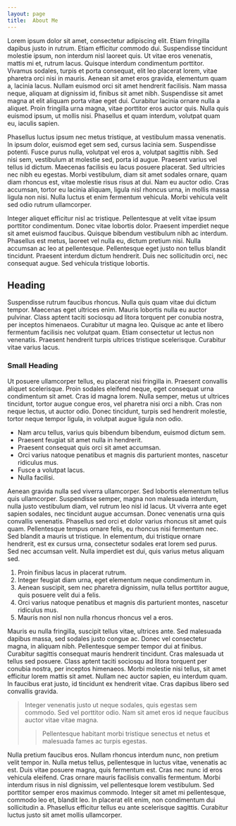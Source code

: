 ```yaml
---
layout: page
title:  About Me
---
```


Lorem ipsum dolor sit amet, consectetur adipiscing elit. Etiam fringilla
dapibus justo in rutrum. Etiam efficitur commodo dui. Suspendisse
tincidunt molestie ipsum, non interdum nisl laoreet quis. Ut vitae eros
venenatis, mattis mi et, rutrum lacus. Quisque interdum condimentum
porttitor. Vivamus sodales, turpis et porta consequat, elit leo placerat
lorem, vitae pharetra orci nisi in mauris. Aenean sit amet eros gravida,
elementum quam a, lacinia lacus. Nullam euismod orci sit amet hendrerit
facilisis. Nam massa neque, aliquam at dignissim id, finibus sit amet
nibh. Suspendisse sit amet magna at elit aliquam porta vitae eget dui.
Curabitur lacinia ornare nulla a aliquet. Proin fringilla urna magna,
vitae porttitor eros auctor quis. Nulla quis euismod ipsum, ut mollis
nisi. Phasellus et quam interdum, volutpat quam eu, iaculis sapien.

Phasellus luctus ipsum nec metus tristique, at vestibulum massa
venenatis. In ipsum dolor, euismod eget sem sed, cursus lacinia sem.
Suspendisse potenti. Fusce purus nulla, volutpat vel eros a, volutpat
sagittis nibh. Sed nisi sem, vestibulum at molestie sed, porta id augue.
Praesent varius vel tellus id dictum. Maecenas facilisis eu lacus
posuere placerat. Sed ultricies nec nibh eu egestas. Morbi vestibulum,
diam sit amet sodales ornare, quam diam rhoncus est, vitae molestie
risus risus at dui. Nam eu auctor odio. Cras accumsan, tortor eu lacinia
aliquam, ligula nisl rhoncus urna, in mollis massa ligula non nisi.
Nulla luctus et enim fermentum vehicula. Morbi vehicula velit sed odio
rutrum ullamcorper.

Integer aliquet efficitur nisl ac tristique. Pellentesque at velit vitae
ipsum porttitor condimentum. Donec vitae lobortis dolor. Praesent
imperdiet neque sit amet euismod faucibus. Quisque bibendum vestibulum
nibh ac interdum. Phasellus est metus, laoreet vel nulla eu, dictum
pretium nisi. Nulla accumsan ac leo at pellentesque. Pellentesque eget
justo non tellus blandit tincidunt. Praesent interdum dictum hendrerit.
Duis nec sollicitudin orci, nec consequat augue. Sed vehicula tristique
lobortis.

Heading
-------

Suspendisse rutrum faucibus rhoncus. Nulla quis quam vitae dui dictum
tempor. Maecenas eget ultrices enim. Mauris lobortis nulla eu auctor
pulvinar. Class aptent taciti sociosqu ad litora torquent per conubia
nostra, per inceptos himenaeos. Curabitur ut magna leo. Quisque ac ante
et libero fermentum facilisis nec volutpat quam. Etiam consectetur ut
lectus non venenatis. Praesent hendrerit turpis ultrices tristique
scelerisque. Curabitur vitae varius lacus.

### Small Heading

Ut posuere ullamcorper tellus, eu placerat nisi fringilla in. Praesent
convallis aliquet scelerisque. Proin sodales eleifend neque, eget
consequat urna condimentum sit amet. Cras id magna lorem. Nulla semper,
metus ut ultrices tincidunt, tortor augue congue eros, vel pharetra nisi
orci a nibh. Cras non neque lectus, ut auctor odio. Donec tincidunt,
turpis sed hendrerit molestie, tortor neque tempor ligula, in volutpat
augue ligula non odio.

- Nam arcu tellus, varius quis bibendum bibendum, euismod dictum sem.
- Praesent feugiat sit amet nulla in hendrerit.
- Praesent consequat quis orci sit amet accumsan.
- Orci varius natoque penatibus et magnis dis parturient montes,
  nascetur ridiculus mus.
- Fusce a volutpat lacus.
- Nulla facilisi.

Aenean gravida nulla sed viverra ullamcorper. Sed lobortis elementum
tellus quis ullamcorper. Suspendisse semper, magna non malesuada
interdum, nulla justo vestibulum diam, vel rutrum leo nisl id lacus. Ut
viverra ante eget sapien sodales, nec tincidunt augue accumsan. Donec
venenatis urna quis convallis venenatis. Phasellus sed orci et dolor
varius rhoncus sit amet quis quam. Pellentesque tempus ornare felis, eu
rhoncus nisi fermentum nec. Sed blandit a mauris ut tristique. In
elementum, dui tristique ornare hendrerit, est ex cursus urna,
consectetur sodales erat lorem sed purus. Sed nec accumsan velit. Nulla
imperdiet est dui, quis varius metus aliquam sed.

1. Proin finibus lacus in placerat rutrum.
2. Integer feugiat diam urna, eget elementum neque condimentum in.
3. Aenean suscipit, sem nec pharetra dignissim, nulla tellus porttitor
   augue, quis posuere velit dui a felis.
4. Orci varius natoque penatibus et magnis dis parturient montes,
   nascetur ridiculus mus.
5. Mauris non nisl non nulla rhoncus rhoncus vel a eros.

Mauris eu nulla fringilla, suscipit tellus vitae, ultrices ante. Sed
malesuada dapibus massa, sed sodales justo congue ac. Donec vel
consectetur magna, in aliquam nibh. Pellentesque semper tempor dui at
finibus. Curabitur sagittis consequat mauris hendrerit tincidunt. Cras
malesuada ut tellus sed posuere. Class aptent taciti sociosqu ad litora
torquent per conubia nostra, per inceptos himenaeos. Morbi molestie nisi
tellus, sit amet efficitur lorem mattis sit amet. Nullam nec auctor
sapien, eu interdum quam. In faucibus erat justo, id tincidunt ex
hendrerit vitae. Cras dapibus libero sed convallis gravida.

> Integer venenatis justo ut neque sodales, quis egestas sem commodo.
> Sed vel porttitor odio. Nam sit amet eros id neque faucibus auctor
> vitae vitae magna.
> > Pellentesque habitant morbi tristique senectus et netus et malesuada
> > fames ac turpis egestas.

Nulla pretium faucibus eros. Nullam rhoncus interdum nunc, non pretium
velit tempor in. Nulla metus tellus, pellentesque in luctus vitae,
venenatis ac est. Duis vitae posuere magna, quis fermentum est. Cras nec
nunc id eros vehicula eleifend. Cras ornare mauris facilisis convallis
fermentum. Morbi interdum risus in nisl dignissim, vel pellentesque
lorem vestibulum. Sed porttitor semper eros maximus commodo. Integer sit
amet mi pellentesque, commodo leo et, blandit leo. In placerat elit
enim, non condimentum dui sollicitudin a. Phasellus efficitur tellus eu
ante scelerisque sagittis. Curabitur luctus justo sit amet mollis
ullamcorper.
